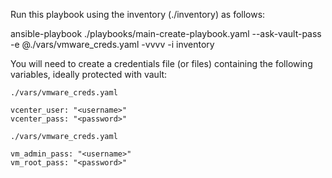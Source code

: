 Run this playbook using the inventory (./inventory) as follows:

ansible-playbook ./playbooks/main-create-playbook.yaml --ask-vault-pass -e @./vars/vmware_creds.yaml -vvvv -i inventory

You will need to create a credentials file (or files) containing the following variables, ideally protected with vault:

    ./vars/vmware_creds.yaml

    vcenter_user: "<username>"
    vcenter_pass: "<password>"

    ./vars/vmware_creds.yaml
    
    vm_admin_pass: "<username>"
    vm_root_pass: "<password>"
